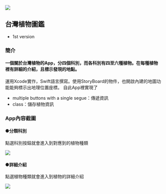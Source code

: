 <img src="https://www.ncnu.edu.tw/ncnuweb/units/share/%E5%85%A8%E6%A0%A1%E5%85%B1%E7%94%A8/web_material/images/banner/banner_22.gif">

## 台灣植物圖鑑
* 1st version
  
### 簡介
#### 一個關於台灣植物的App，分四個科別，而各科別有四至六種植物。在每種植物裡有詳細的介紹，且標示發現的地點。

運用Xcode實作，Swift語言撰寫。使用StoryBoard的物件，也開啟內建的地圖功能能夠標示出地理位置座標。
自此App裡實現了

  * multiple buttons with a single segue：傳遞資訊
  * class：儲存植物資訊

### App內容截圖
#### ●分類科別

點選科別按鈕就會進入到對應到的植物種類

![](https://i.imgur.com/aeIiBDH.png)

#### ●詳細介紹

點選植物種類就會進入到植物的詳細介紹

![](https://i.imgur.com/V0Kdfss.jpg)
